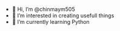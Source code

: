 - 👋 Hi, I’m @chinmaym505
- 👀 I’m interested in creating usefull things
- 🌱 I’m currently learning Python
<!---
chinmaym505/chinmaym505 is a ✨ special ✨ repository because its `README.md` (this file) appears on your GitHub profile.
You can click the Preview link to take a look at your changes.
--->
